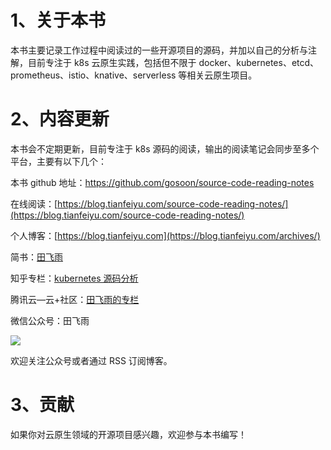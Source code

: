 # 1、关于本书

本书主要记录工作过程中阅读过的一些开源项目的源码，并加以自己的分析与注解，目前专注于 k8s 云原生实践，包括但不限于 docker、kubernetes、etcd、prometheus、istio、knative、serverless 等相关云原生项目。



# 2、内容更新

本书会不定期更新，目前专注于 k8s 源码的阅读，输出的阅读笔记会同步至多个平台，主要有以下几个：

本书 github 地址：https://github.com/gosoon/source-code-reading-notes

在线阅读：[https://blog.tianfeiyu.com/source-code-reading-notes/](https://blog.tianfeiyu.com/source-code-reading-notes/)

个人博客：[https://blog.tianfeiyu.com](https://blog.tianfeiyu.com/archives/)

简书：[田飞雨](https://www.jianshu.com/u/a004b422adae)

知乎专栏：[kubernetes 源码分析](https://zhuanlan.zhihu.com/c_1195294063723929600)

腾讯云—云+社区：[田飞雨的专栏](https://cloud.tencent.com/developer/user/474918)

微信公众号：田飞雨

<img src="images/tianfeiyu.png"></img>

欢迎关注公众号或者通过 RSS 订阅博客。



# 3、贡献

如果你对云原生领域的开源项目感兴趣，欢迎参与本书编写！

